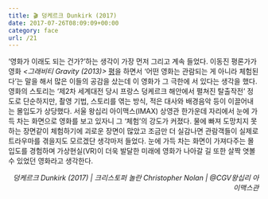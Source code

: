 ```yaml
---
title: 🎬 덩케르크 Dunkirk (2017)
date: 2017-07-26T08:09:09+00:00
category: face
url: /21
---
```


&#8216;영화가 이래도 되는 건가?&#8217;하는 생각이 가장 먼저 그리고 계속 들었다. 이동진 평론가가 영화 _<그래비티 Gravity (2013)>_ <a rel="noreferrer noopener" href="http://blog.naver.com/lifeisntcool/130177974682" target="_blank">평</a>을 하면서 &#8216;어떤 영화는 관람되는 게 아니라 체험된다&#8217;는 말을 해서 많은 이들의 공감을 샀는데 이 영화가 그 극한에 서 있다는 생각을 했다. 영화의 스토리는 &#8216;제2차 세계대전 당시 프랑스 덩케르크 해안에서 펼쳐진 탈출작전&#8217; 정도로 단순하지만, 촬영 기법, 스토리를 엮는 방식, 적은 대사와 배경음악 등이 이끌어내는 몰입도가 상당했다. 서울 왕십리 아이맥스(IMAX) 상영관 한가운데 자리에서 눈에 가득 차는 화면으로 영화를 보고 있자니 그 &#8216;체험&#8217;의 강도가 커졌다. 물에 빠져 도망치지 못하는 장면같이 체험하기에 괴로운 장면이 많았고 조금만 더 실감나면 관람객들이 실제로 트라우마를 겪을지도 모르겠단 생각마저 들었다. 눈에 가득 차는 화면이 가져다주는 몰입도를 경험하며 가상현실(VR)이 더욱 발달한 미래에 영화가 나아갈 길 또한 살짝 엿볼 수 있었던 영화라고 생각한다.

<p style="text-align:right">
  <em>덩케르크 Dunkirk (2017) |&nbsp;크리스토퍼 놀란&nbsp;Christopher Nolan | @CGV왕십리 아이맥스관</em>
</p>